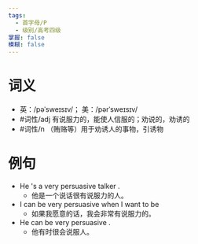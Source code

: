 ```yaml
---
tags:
  - 首字母/P
  - 级别/高考四级
掌握: false
模糊: false
---
```

# 词义
- 英：/pəˈsweɪsɪv/； 美：/pərˈsweɪsɪv/
- #词性/adj  有说服力的，能使人信服的；劝说的，劝诱的
- #词性/n  （贿赂等）用于劝诱人的事物，引诱物
# 例句
- He 's a very persuasive talker .
	- 他是一个说话很有说服力的人。
- I can be very persuasive when I want to be
	- 如果我愿意的话，我会非常有说服力的。
- He can be very persuasive .
	- 他有时很会说服人。
